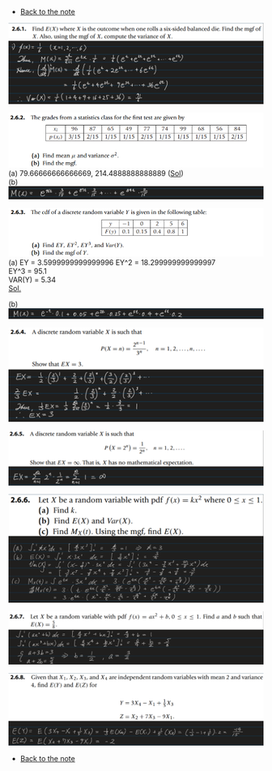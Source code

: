 * [Back to the note](./note.md)

![](images/ex001.png)

![](images/ex002.png)   
(a) 79.66666666666669, 214.4888888888889 ([Sol](scripts/ex002.py))   
(b) ![](images/ex002_2.png)

![](images/ex003.png)  
(a) EY = 3.5999999999999996
EY^2 = 18.299999999999997   
EY^3 = 95.1   
VAR(Y) = 5.34    
[Sol.](scripts/ex003.py)   


(b) ![](images/ex003_1.png)   

![](images/ex004.png)  

![](images/ex005.png)  

![](images/ex006.png)  

![](images/ex007.png)  

![](images/ex008.png)  




* [Back to the note](./note.md)